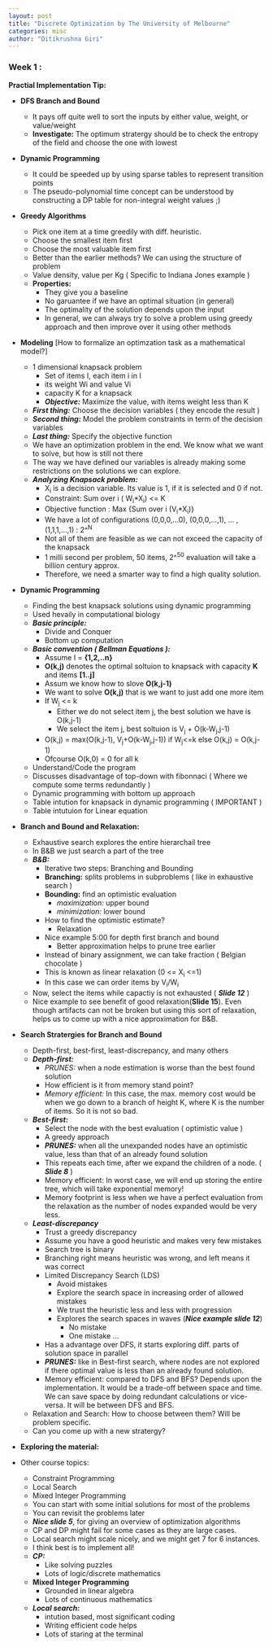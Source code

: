 ```yaml
---
layout: post
title: "Discrete Optimization by The University of Melbourne"
categories: misc
author: "Ditikrushna Giri"
---
```


### Week 1 : 

**Practial Implementation Tip:**
 - **DFS Branch and Bound**
	- It pays off quite well to sort the inputs by either value, weight, or value/weight 
     - **Investigate:** The optimum stratergy should be to check the entropy of the field and choose the one with lowest 
  - **Dynamic Programming**
	  - It could be speeded up by using sparse tables to represent 	transition points
       - The pseudo-polynomial time concept can be understood by constructing a DP table for non-integral weight values ;)
- **Greedy Algorithms**
    - Pick one item at a time greedily with diff. heuristic.
    - Choose the smallest item first
	- Choose the most valuable item first
	- Better than the earlier methods? We can using the structure of problem
	- Value density, value per Kg ( Specific to Indiana Jones example )
	 - **Properties:**
		 - They give you a baseline
		 - No garuantee if we have an optimal situation (in general)
		 - The optimality of the solution depends upon the input
		 - In general, we can always try to solve a problem using greedy approach and then improve over it using other methods
 - **Modeling** [How to formalize an optimzation task as a mathematical model?] 
	 - 1 dimensional knapsack problem
		 - Set of items I, each item i in I
		 - its weight Wi and value Vi
		 - capacity K for a knapsack
		 - ***Objective:*** Maximize the value, with items weight less than K
	- ***First thing:*** Choose the decision variables ( they encode the result )
	- ***Second thing:*** Model the problem constraints in term of the decision variables	
	- ***Last thing:*** Specify the objective function
	- We have an optimization problem in the end. We know what we want to solve, but how is still not there
	- The way we have defined our variables is already making some restrictions on the solutions we can explore.
	- ***Analyzing Knapsack problem:***
		- X<sub>i</sub> is a decision variable. Its value is 1, if it is selected and 0 if not.
		- Constraint: Sum over i ( W<sub>i</sub>*X<sub>i</sub>) <= K
		- Objective function : Max {Sum over i (V<sub>i</sub>*X<sub>i</sub>)}
		- We have a lot of configurations (0,0,0,...0), (0,0,0,...,1), ... ,(1,1,1,...,1) : 2^<sup>N</sup>
		- Not all of them are feasible as we can not exceed the capacity of the knapsack
		- 1 milli second per problem, 50 items, 2^<sup>50</sup> evaluation will take a billion century approx.
		- Therefore, we need a smarter way to find a high quality solution.
 - **Dynamic Programming**
	- Finding the best knapsack solutions using dynamic programming
	- Used hevaily in computational biology
	- ***Basic principle:***
		- Divide and Conquer
		- Bottom up computation
	- ***Basic convention ( Bellman Equations ):***
		- Assume I = **{1,2,..n}**
		- **O(k,j)** denotes the optimal soltuion to knapsack with capacity **K** and items **[1..j]** 
		- Assum we know how to slove **O(k,j-1)**
		- We want to solve **O(k,j)** that is we want to just add one more item
		- If W<sub>j</sub> <= k
			- Either we do not select item j, the best solution we have is O(k,j-1)
			- We select the item j, best soltuion is V<sub>j</sub> + O(k-W<sub>j</sub>,j-1) 
		- O(k,j) = max(O(k,j-1), V<sub>j</sub>+O(k-W<sub>j</sub>,j-1)) if W<sub>j</sub><=k else O(k,j) = O(k,j-1)
		- Ofcourse O(k,0) = 0 for all k
	- Understand/Code the program
	- Discusses disadvantage of top-down with fibonnaci ( Where we compute some terms redundantly )
	- Dynamic programming with bottom up approach
	- Table intution for knapsack in dynamic programming ( IMPORTANT )
	- Table intutuion for Linear equation
- **Branch and Bound and Relaxation:**
	- Exhaustive search explores the entire hierarchail tree
	- In B&B we just search a part of the tree
	- ***B&B:***
		- Iterative two steps: Branching and Bounding
		- **Branching:** splits problems in subproblems ( like in exhaustive search )
		- **Bounding:** find an optimistic evaluation
			- *maximization:* upper bound
			- *minimization:* lower bound
		- How to find the optimistic estimate?
			- Relaxation
		- Nice example 5:00 for depth first branch and bound
			- Better approximation helps to prune tree earlier
		- Instead of binary assignment, we can take fraction ( Belgian chocolate )
		- This is known as linear relaxation (0 <= X<sub>i</sub> <=1)
		- In this case we can order items by V<sub>i</sub>/W<sub>i</sub>
	- Now, select the items while capactiy is not exhausted ( ***Slide 12*** )
	- Nice example to see benefit of good relaxation(**Slide 15**). Even though artifacts can not be broken but using this sort of relaxation, helps us to come up with a nice approximation for B&B.

- **Search Stratergies for Branch and Bound**
	- Depth-first, best-first, least-discrepancy, and many others
	- ***Depth-first:***
		- *PRUNES:* when a node estimation is worse than the best found solution
		- How efficient is it from memory stand point?
		- *Memory efficient:* In this case, the max. memory cost would be when we go down to a branch of height K, where K is the number of items. So it is not so bad.
	- ***Best-first:*** 
		- Select the node with the best evaluation ( optimistic value )
		- A greedy approach
		- ***PRUNES:*** when all the unexpanded nodes have an optimistic value, less than that of an already found solution
		- This repeats each time, after we expand the children of a node. ( ***Slide 8*** )
		- Memory efficient: In worst case, we will end up storing the entire tree, which will take exponential memory!
		- Memory footprint is less when we have a perfect evaluation from the relaxation as the number of nodes expanded would be very less.
	- ***Least-discrepancy***
		- Trust a greedy discrepancy
		- Assume you have a good heuristic and makes very few mistakes
		- Search tree is binary
		- Branching right means heuristic was wrong, and left means it was correct
		- Limited Discrepancy Search (LDS)
			- Avoid mistakes
			- Explore the search space in increasing order of allowed mistakes
			- We trust the heuristic less and less with progression
			- Explores the search spaces in waves (***Nice example slide 12***)
				- No mistake
				- One mistake ...
		- Has a advantage over DFS, it starts exploring diff. parts of solution space in parallel
		- ***PRUNES:*** like in Best-first search, where nodes are not explored if there optimal value is less than an already found solution.
		- Memory efficient: compared to DFS and BFS? Depends upon the implementation. It would be a trade-off between space and time. We can save space by doing redundant calculations or vice-versa. It will be between DFS and BFS.
	- Relaxation and Search: How to choose between them? Will be problem specific.
	- Can you come up with a new stratergy?

- **Exploring the material:**
 - Other course topics:
	- Constraint Programming
	- Local Search
	- Mixed Integer Programming
	- You can start with some initial solutions for most of the problems
	- You can revisit the problems later
	- ***Nice slide 5***, for giving an overview of optimization algorithms
	- CP and DP might fail for some cases as they are large cases.
	- Local search might scale nicely, and we might get 7 for 6 instances.
	- I think best is to implement all!
	- ***CP:***
		- Like solving puzzles
		- Lots of logic/discrete mathematics
	- **Mixed Integer Programming**
		- Grounded in linear algebra
		- Lots of continuous mathematics
	- ***Local search:***
		- intution based, most significant coding
		- Writing efficient code helps
		- Lots of staring at the terminal
